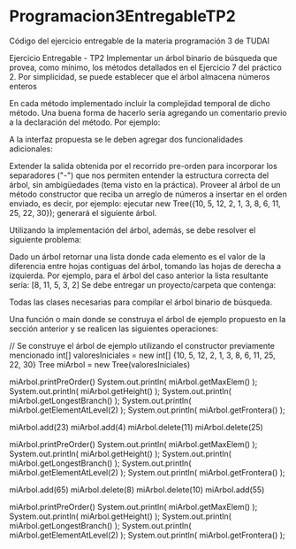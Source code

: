 # Programacion3EntregableTP2
Código del ejercicio entregable de la materia programación 3 de TUDAI



Ejercicio Entregable - TP2
Implementar un árbol binario de búsqueda que provea, como mínimo, los métodos detallados en el Ejercicio 7 del práctico 2. Por simplicidad, se puede establecer que el árbol almacena números enteros

En cada método implementado incluir la complejidad temporal de dicho método. Una buena forma de hacerlo sería agregando un comentario previo a la declaración del método. Por ejemplo:



A la interfaz propuesta se le deben agregar dos funcionalidades adicionales:

Extender la salida obtenida por el recorrido pre-orden para incorporar los separadores ("-") que nos permiten entender la estructura correcta del árbol, sin ambigüedades (tema visto en la práctica).
Proveer al árbol de un método constructor que reciba un arreglo de números a insertar en el orden enviado, es decir, por ejemplo: ejecutar new Tree({10, 5, 12, 2, 1, 3, 8, 6, 11, 25, 22, 30}); generará el siguiente árbol.




Utilizando la implementación del árbol, además, se debe resolver el siguiente problema:

Dado un árbol retornar una lista donde cada elemento es el valor de la diferencia entre hojas contiguas del árbol, tomando las hojas de derecha a izquierda. Por ejemplo, para el árbol del caso anterior la lista resultante sería: [8, 11, 5, 3, 2]
Se debe entregar un proyecto/carpeta que contenga:




Todas las clases necesarias para compilar el árbol binario de búsqueda.

Una función o main donde se construya el árbol de ejemplo propuesto en la sección anterior y se realicen las siguientes operaciones:

// Se construye el árbol de ejemplo utilizando el constructor previamente mencionado
int[] valoresIniciales = new int[] {10, 5, 12, 2, 1, 3, 8, 6, 11, 25, 22, 30}
Tree miArbol = new Tree(valoresIniciales)

miArbol.printPreOrder()
System.out.println( miArbol.getMaxElem() );
System.out.println( miArbol.getHeight() );
System.out.println( miArbol.getLongestBranch() );
System.out.println( miArbol.getElementAtLevel(2) );
System.out.println( miArbol.getFrontera() );

miArbol.add(23)
miArbol.add(4)
miArbol.delete(11)
miArbol.delete(25)

miArbol.printPreOrder()
System.out.println( miArbol.getMaxElem() );
System.out.println( miArbol.getHeight() );
System.out.println( miArbol.getLongestBranch() );
System.out.println( miArbol.getElementAtLevel(2) );
System.out.println( miArbol.getFrontera() );

miArbol.add(65)
miArbol.delete(8)
miArbol.delete(10)
miArbol.add(55)

miArbol.printPreOrder()
System.out.println( miArbol.getMaxElem() );
System.out.println( miArbol.getHeight() );
System.out.println( miArbol.getLongestBranch() );
System.out.println( miArbol.getElementAtLevel(2) );
System.out.println( miArbol.getFrontera() );

